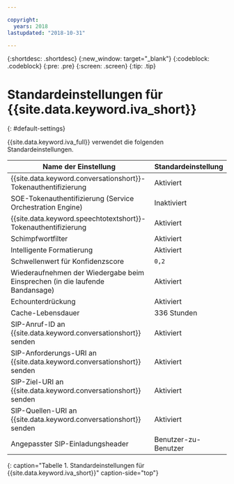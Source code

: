 ```yaml
---

copyright:
  years: 2018
lastupdated: "2018-10-31"

---
```


{:shortdesc: .shortdesc}
{:new_window: target="_blank"}
{:codeblock: .codeblock}
{:pre: .pre}
{:screen: .screen}
{:tip: .tip}


# Standardeinstellungen für {{site.data.keyword.iva_short}}
{: #default-settings}

{{site.data.keyword.iva_full}} verwendet die folgenden Standardeinstellungen.

| Name der Einstellung | Standardeinstellung |
|------|---------------|
| {{site.data.keyword.conversationshort}}-Tokenauthentifizierung| Aktiviert |
| SOE-Tokenauthentifizierung (Service Orchestration Engine)| Inaktiviert |
| {{site.data.keyword.speechtotextshort}}-Tokenauthentifizierung| Aktiviert |
| Schimpfwortfilter | Aktiviert |
| Intelligente Formatierung | Aktiviert |
| Schwellenwert für Konfidenzscore | `0,2` |
| Wiederaufnehmen der Wiedergabe beim Einsprechen (in die laufende Bandansage) | Aktiviert |
| Echounterdrückung | Aktiviert |
| Cache-Lebensdauer | 336 Stunden |
| SIP-Anruf-ID an {{site.data.keyword.conversationshort}} senden | Aktiviert |
| SIP-Anforderungs-URI an {{site.data.keyword.conversationshort}} senden | Aktiviert |
| SIP-Ziel-URI an {{site.data.keyword.conversationshort}} senden | Aktiviert |
| SIP-Quellen-URI an {{site.data.keyword.conversationshort}} senden | Aktiviert |
| Angepasster SIP-Einladungsheader | Benutzer-zu-Benutzer |
{: caption="Tabelle 1. Standardeinstellungen für {{site.data.keyword.iva_short}}" caption-side="top"}
